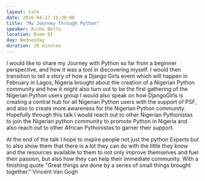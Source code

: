```yaml
---
layout: talk
date: 2016-04-27 15:30:00
title: "My Journey through Python"
speaker: Aisha Bello
location: Room 01
day: Wednesday
duration: 20 minutes
---
```


I would like to share my Journey with Python so far from a beginner
perspective, and how it was a tool in discovering myself. I would then
transition to tell a story of how a Django Girls event which will happen in
February in Lagos, Nigeria brought about the creation of a Nigerian Python
community and how it might also turn out to be the first gathering of the
Nigerian Python users group I would also speak on how DjangoGirls is creating a
central hub for all Nigerian Python users with the support of PSF, and also to
create more awareness for the Nigerian Python community. Hopefully through this
talk I would reach out to other Nigerian Pythonistas to join the Nigerian
python community to promote Python in Nigeria and also reach out to other
African Pythonistas to garner their support.

At the end of the talk I hope to inspire people not just the python Experts but
to also show them that there is a lot they can do with the little they know and
the resources available to them to not only improve themselves and fuel their
passion, but also how they can help their immediate community. With a finishing
quote "Great things are done by a series of small things brought together."
Vincent Van Gogh
